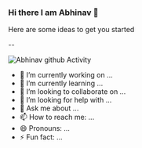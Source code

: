 ### Hi there I am Abhinav 👋

<!--
**Abhinavsmart/Abhinavsmart** is a ✨ _special_ ✨ repository because its `README.md` (this file) appears on your GitHub profile.
-->
Here are some ideas to get you started

--

![Abhinav github Activity](https://activity-graph.herokuapp.com/graph?username=Abhinavsmart&hide_border=true&theme=redical)


- 🔭 I’m currently working on ...
- 🌱 I’m currently learning ...
- 👯 I’m looking to collaborate on ...
- 🤔 I’m looking for help with ...
- 💬 Ask me about ...
- 📫 How to reach me: ...
- 😄 Pronouns: ...
- ⚡ Fun fact: ...

